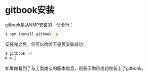 gitbook安装
====

gitbook是从NMP安装的，命令行：

```bash
$ npm install gitbook -g
```

安装完之后，你可以检验下是否安装成功：

```bash
$ gitbook -V
0.4.2
```

如果你看到了与上面类似的版本信息，则表示你已成功完装上了gitbook。
